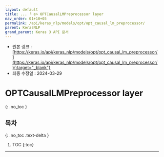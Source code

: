 ```yaml
---
layout: default
title: ... └ e> OPTCausalLMPreprocessor layer
nav_order: 01+10+05
permalink: /api/keras_nlp/models/opt/opt_causal_lm_preprocessor/
parent: KerasNLP
grand_parent: Keras 3 API 문서
---
```


* 원본 링크 : [https://keras.io/api/keras_nlp/models/opt/opt_causal_lm_preprocessor/](https://keras.io/api/keras_nlp/models/opt/opt_causal_lm_preprocessor/){:target="_blank"}
* 최종 수정일 : 2024-03-29

# OPTCausalLMPreprocessor layer
{: .no_toc }

## 목차
{: .no_toc .text-delta }

1. TOC
{:toc}

---
